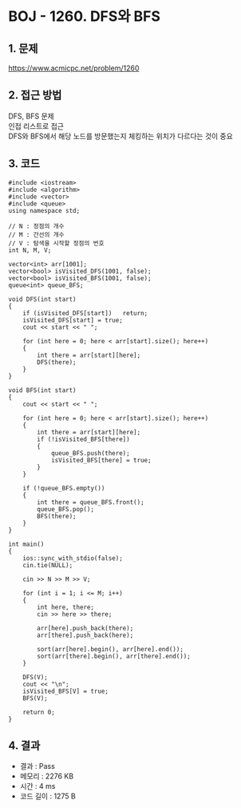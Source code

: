 # BOJ - 1260. DFS와 BFS

## 1. 문제  
https://www.acmicpc.net/problem/1260
## 2. 접근 방법  
DFS, BFS 문제  
인접 리스트로 접근  
DFS와 BFS에서 해당 노드를 방문했는지 체킹하는 위치가 다르다는 것이 중요
## 3. 코드  
```
#include <iostream>
#include <algorithm>
#include <vector>
#include <queue>
using namespace std;

// N : 정점의 개수
// M : 간선의 개수
// V : 탐색을 시작할 정점의 번호
int N, M, V;

vector<int> arr[1001];
vector<bool> isVisited_DFS(1001, false);
vector<bool> isVisited_BFS(1001, false);
queue<int> queue_BFS;

void DFS(int start)
{
	if (isVisited_DFS[start])	return;
	isVisited_DFS[start] = true;
	cout << start << " ";

	for (int here = 0; here < arr[start].size(); here++)
	{
		int there = arr[start][here];
		DFS(there);
	}
}

void BFS(int start)
{
	cout << start << " ";

	for (int here = 0; here < arr[start].size(); here++)
	{
		int there = arr[start][here];
		if (!isVisited_BFS[there])
		{
			queue_BFS.push(there);
			isVisited_BFS[there] = true;
		}			
	}

	if (!queue_BFS.empty())
	{
		int there = queue_BFS.front();
		queue_BFS.pop();
		BFS(there);
	}
}

int main()
{
	ios::sync_with_stdio(false);
	cin.tie(NULL);

	cin >> N >> M >> V;

	for (int i = 1; i <= M; i++)
	{
		int here, there;
		cin >> here >> there;

		arr[here].push_back(there);
		arr[there].push_back(here);

		sort(arr[here].begin(), arr[here].end());
		sort(arr[there].begin(), arr[there].end());
	}

	DFS(V);
	cout << "\n";
	isVisited_BFS[V] = true;
	BFS(V);

	return 0;
}
```
## 4. 결과
- 결과 : Pass
- 메모리 : 2276 KB
- 시간 : 4 ms
- 코드 길이 : 1275 B